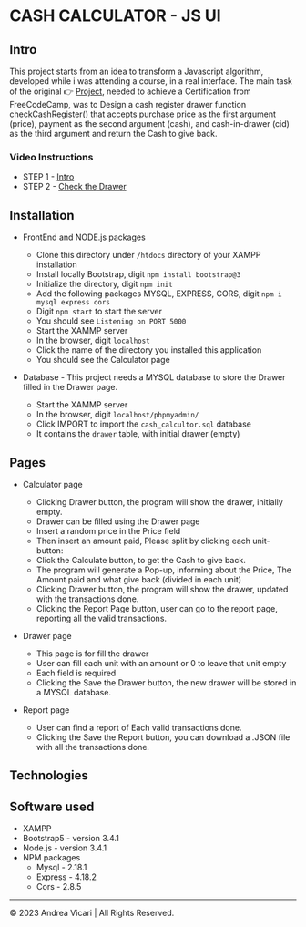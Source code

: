 # CASH CALCULATOR - JS UI

## Intro
This project starts from an idea to transform a Javascript algorithm, developed while i was attending a course, in a real interface. The main task of the original 👉 [Project](https://www.freecodecamp.org/learn/javascript-algorithms-and-data-structures/javascript-algorithms-and-data-structures-projects/cash-register), needed to achieve a Certification from FreeCodeCamp, was to Design a cash register drawer function checkCashRegister() that accepts purchase price as the first argument (price), payment as the second argument (cash), and cash-in-drawer (cid) as the third argument and return the Cash to give back.

### Video Instructions
* STEP 1 - <a href="https://www.loom.com/share/1efa09a420ac436bb1d041834a1f54e2?sid=10c7ccd2-aba3-4590-81be-bf91236ae239" target ="_blank">Intro</a>
* STEP 2 - <a href="https://www.loom.com/share/95b404f9d6674ecbb5bf640f0d8e97a5?sid=8e2a8187-dfc7-4d3a-9081-52be0766a165" target ="_blank">Check the Drawer</a>

## Installation

* FrontEnd and NODE.js packages

  * Clone this directory under `/htdocs` directory of your XAMPP installation
  * Install locally Bootstrap, digit `npm install bootstrap@3`
  * Initialize the directory, digit `npm init`
  * Add the following packages MYSQL, EXPRESS, CORS, digit `npm i mysql express cors`
  * Digit `npm start` to start the server
  * You should see `Listening on PORT 5000`
  * Start the XAMMP server
  * In the browser, digit `localhost`
  * Click the name of the directory you installed this application
  * You should see the Calculator page

* Database -  This project needs a MYSQL database to store the Drawer filled in the Drawer page.
  * Start the XAMMP server
  * In the browser, digit `localhost/phpmyadmin/`
  * Click IMPORT to import the `cash_calcultor.sql` database
  * It contains the `drawer` table, with initial drawer (empty)

## Pages

* Calculator page
  * Clicking Drawer button, the program will show the drawer, initially empty.
  * Drawer can be filled using the Drawer page
  * Insert a random price in the Price field
  * Then insert an amount paid, Please split by clicking each unit-button:
  * Click the Calculate button, to get the Cash to give back.
  * The program will generate a Pop-up, informing about the Price, The Amount paid and what give back (divided in each unit)
  * Clicking Drawer button, the program will show the drawer, updated with the transactions done.
  * Clicking the Report Page button, user can go to the report page, reporting all the valid transactions.

* Drawer page
  * This page is for fill the drawer
  * User can fill each unit with an amount or 0 to leave that unit empty
  * Each field is required
  * Clicking the Save the Drawer button, the new drawer will be stored in a MYSQL database.

* Report page
  * User can find a report of Each valid transactions done.
  * Clicking the Save the Report button, you can download a .JSON file with all the transactions done.


## Technologies


## Software used

* XAMPP
* Bootstrap5 - version 3.4.1
* Node.js - version 3.4.1
* NPM packages
  * Mysql - 2.18.1
  * Express - 4.18.2
  * Cors - 2.8.5

- - -
© 2023 Andrea Vicari | All Rights Reserved.
